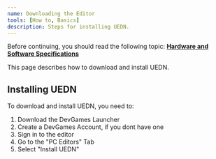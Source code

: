 ```yaml
---
name: Downloading the Editor
tools: [How to, Basics]
description: Steps for installing UEDN.
---
```

<div class="alert alert-info" role="alert">
  Before continuing, you should read the following topic: <a href="https://tfngamesofficial.github.io/devcreate/docs/unreal-editor/hardware-software-specs" class="alert-link"><strong>Hardware and Software Specifications</strong></a>
</div>

This page describes how to download and install UEDN.

## Installing UEDN
To download and install UEDN, you need to:
1. Download the DevGames Launcher
2. Create a DevGames Account, if you dont have one
3. Sign in to the editor
4. Go to the "PC Editors" Tab
5. Select "Install UEDN"
